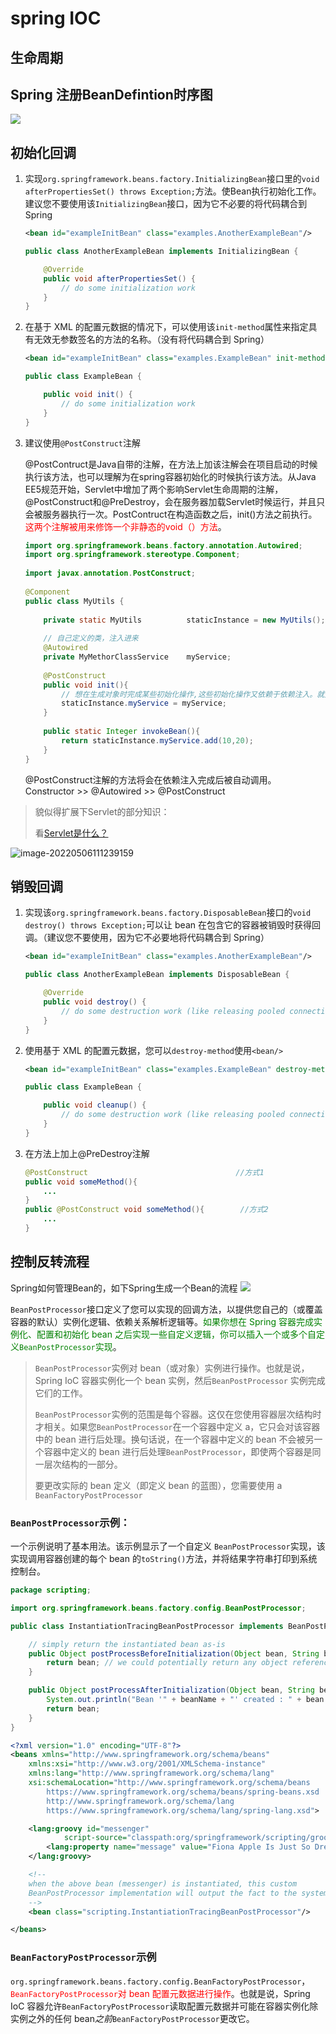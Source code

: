 # spring IOC

## 生命周期



## Spring 注册BeanDefintion时序图
![](./img/springioc/registBeanDefintion.jpg)



## 初始化回调

1. 实现`org.springframework.beans.factory.InitializingBean`接口里的`void afterPropertiesSet() throws Exception;`方法。使Bean执行初始化工作。建议您不要使用该`InitializingBean`接口，因为它不必要的将代码耦合到Spring

   ```xml
   <bean id="exampleInitBean" class="examples.AnotherExampleBean"/>
   ```

   ```java
   public class AnotherExampleBean implements InitializingBean {
   
       @Override
       public void afterPropertiesSet() {
           // do some initialization work
       }
   }
   ```

2. 在基于 XML 的配置元数据的情况下，可以使用该`init-method`属性来指定具有无效无参数签名的方法的名称。（没有将代码耦合到 Spring）

   ```xml
   <bean id="exampleInitBean" class="examples.ExampleBean" init-method="init"/>
   ```

   ```java
   public class ExampleBean {
   
       public void init() {
           // do some initialization work
       }
   }
   ```

3. 建议使用`@PostConstruct`注解

    @PostContruct是Java自带的注解，在方法上加该注解会在项目启动的时候执行该方法，也可以理解为在spring容器初始化的时候执行该方法。从Java EE5规范开始，Servlet中增加了两个影响Servlet生命周期的注解，@PostConstruct和@PreDestroy，会在服务器加载Servlet时候运行，并且只会被服务器执行一次。PostContruct在构造函数之后，init()方法之前执行。<span style="color:red">这两个注解被用来修饰一个非静态的void（）方法</span>。

   ```java
   import org.springframework.beans.factory.annotation.Autowired;
   import org.springframework.stereotype.Component;
    
   import javax.annotation.PostConstruct;
    
   @Component
   public class MyUtils {
    
       private static MyUtils          staticInstance = new MyUtils();
    
       // 自己定义的类，注入进来
       @Autowired
       private MyMethorClassService    myService;
    
       @PostConstruct
       public void init(){
           // 想在生成对象时完成某些初始化操作,这些初始化操作又依赖于依赖注入。就无法在构造函数中实现，为此可以使用@PostConstruct注解一个方法完成初始化
           staticInstance.myService = myService;
       }
    
       public static Integer invokeBean(){
           return staticInstance.myService.add(10,20);
       }
   }
   ```

   @PostConstruct注解的方法将会在依赖注入完成后被自动调用。Constructor >> @Autowired >> @PostConstruct

> 貌似得扩展下Servlet的部分知识：
>
> 看[Servlet是什么？]()

![image-20220506111239159](./img/springioc/image-20220506111239159.png)

## 销毁回调

1. 实现该`org.springframework.beans.factory.DisposableBean`接口的`void destroy() throws Exception;`可以让 bean 在包含它的容器被销毁时获得回调。（建议您不要使用，因为它不必要地将代码耦合到 Spring）

   ```xml
   <bean id="exampleInitBean" class="examples.AnotherExampleBean"/>
   ```

   ```java
   public class AnotherExampleBean implements DisposableBean {
   
       @Override
       public void destroy() {
           // do some destruction work (like releasing pooled connections)
       }
   }
   ```

2. 使用基于 XML 的配置元数据，您可以`destroy-method`使用`<bean/>`

   ```xml
   <bean id="exampleInitBean" class="examples.ExampleBean" destroy-method="cleanup"/>
   ```

   ```java
   public class ExampleBean {
   
       public void cleanup() {
           // do some destruction work (like releasing pooled connections)
       }
   }
   ```

3. 在方法上加上@PreDestroy注解

   ```java
   @PostConstruct                                 //方式1
   public void someMethod(){
       ...
   }
   public @PostConstruct void someMethod(){        //方式2
       ...  
   }
   ```

   

## 控制反转流程

Spring如何管理Bean的，如下Spring生成一个Bean的流程
![](./img/springioc/2022-02-26-19-27-09.png)

`BeanPostProcessor`接口定义了您可以实现的回调方法，以提供您自己的（或覆盖容器的默认）实例化逻辑、依赖关系解析逻辑等。<span style="color:green">如果你想在 Spring 容器完成实例化、配置和初始化 bean 之后实现一些自定义逻辑，你可以插入一个或多个自定义`BeanPostProcessor`实现</span>。

> `BeanPostProcessor`实例对 bean（或对象）实例进行操作。也就是说，Spring IoC 容器实例化一个 bean 实例，然后`BeanPostProcessor` 实例完成它们的工作。
>
> `BeanPostProcessor`实例的范围是每个容器。这仅在您使用容器层次结构时才相关。如果您`BeanPostProcessor`在一个容器中定义 a，它只会对该容器中的 bean 进行后处理。换句话说，在一个容器中定义的 bean 不会被另一个容器中定义的 bean 进行后处理`BeanPostProcessor`，即使两个容器是同一层次结构的一部分。
>
> 要更改实际的 bean 定义（即定义 bean 的蓝图），您需要使用 a `BeanFactoryPostProcessor`

### `BeanPostProcessor`示例：

一个示例说明了基本用法。该示例显示了一个自定义 `BeanPostProcessor`实现，该实现调用容器创建的每个 bean 的`toString()`方法，并将结果字符串打印到系统控制台。

```java
package scripting;

import org.springframework.beans.factory.config.BeanPostProcessor;

public class InstantiationTracingBeanPostProcessor implements BeanPostProcessor {

    // simply return the instantiated bean as-is
    public Object postProcessBeforeInitialization(Object bean, String beanName) {
        return bean; // we could potentially return any object reference here...
    }

    public Object postProcessAfterInitialization(Object bean, String beanName) {
        System.out.println("Bean '" + beanName + "' created : " + bean.toString());
        return bean;
    }
}
```

```xml
<?xml version="1.0" encoding="UTF-8"?>
<beans xmlns="http://www.springframework.org/schema/beans"
    xmlns:xsi="http://www.w3.org/2001/XMLSchema-instance"
    xmlns:lang="http://www.springframework.org/schema/lang"
    xsi:schemaLocation="http://www.springframework.org/schema/beans
        https://www.springframework.org/schema/beans/spring-beans.xsd
        http://www.springframework.org/schema/lang
        https://www.springframework.org/schema/lang/spring-lang.xsd">

    <lang:groovy id="messenger"
            script-source="classpath:org/springframework/scripting/groovy/Messenger.groovy">
        <lang:property name="message" value="Fiona Apple Is Just So Dreamy."/>
    </lang:groovy>

    <!--
    when the above bean (messenger) is instantiated, this custom
    BeanPostProcessor implementation will output the fact to the system console
    -->
    <bean class="scripting.InstantiationTracingBeanPostProcessor"/>

</beans>
```



### `BeanFactoryPostProcessor`示例

 `org.springframework.beans.factory.config.BeanFactoryPostProcessor`，<span style="color:red">`BeanFactoryPostProcessor`对 bean 配置元数据进行操作</span>。也就是说，Spring IoC 容器允许`BeanFactoryPostProcessor`读取配置元数据并可能在容器实例化除实例之外的任何 bean*之前*`BeanFactoryPostProcessor`更改它。